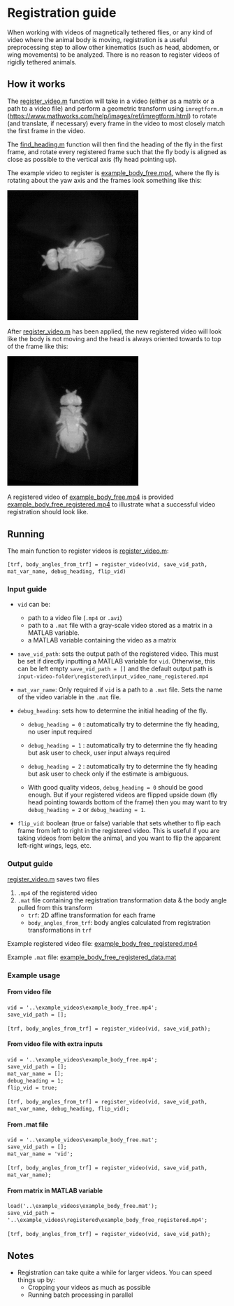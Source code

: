 # Registration guide

When working with videos of magnetically tethered flies, or any kind of video where the animal body is moving, registration is a useful preprocessing step to allow other kinematics (such as head, abdomen, or wing movements) to be analyzed. There is no reason to register videos of rigidly tethered animals.

## How it works

The [register_video.m](register_video.m) function will take in a video (either as a matrix or a path to a video file) and perform a geometric transform using `imregtform.m` (https://www.mathworks.com/help/images/ref/imregtform.html) to rotate (and translate, if necessary) every frame in the video to most closely match the first frame in the video.

The [find_heading.m](../util/find_heading.m) function will then find the heading of the fly in the first frame, and rotate every registered frame such that the fly body is aligned as close as possible to the vertical axis (fly head pointing up).

The example video to register is [example_body_free.mp4](../example_videos/example_body_free.mp4), where the fly is rotating about the yaw axis and the frames look something like this:

<p float="middle">
  <img src="../img/body_free.png" width="300" />
</p>

After [register_video.m](register_video.m) has been applied, the new registered video will look like the body is not moving and the head is always oriented towards to top of the frame like this:

<p float="middle">
  <img src="../img/body_free_registered.png" width="300" />
</p>

A registered video of [example_body_free.mp4](../example_videos/example_body_free.mp4) is provided [example_body_free_registered.mp4](../example_videos/registered/example_body_free_registered.mp4) to illustrate what a successful video registration should look like.


## Running
The main function to register videos is [register_video.m](register_video.m):

    [trf, body_angles_from_trf] = register_video(vid, save_vid_path, mat_var_name, debug_heading, flip_vid)

### Input guide

* `vid` can be:
  * path to a video file (`.mp4` or `.avi`) 
  * path to a `.mat` file with a gray-scale video stored as a matrix in a MATLAB variable.
  * a MATLAB variable containing the video as a matrix


* `save_vid_path`: sets the output path of the registered video. This must be set if directly inputting a MATLAB variable for `vid`. Otherwise, this can be left empty `save_vid_path = []` and the default output path is `input-video-folder\registered\input_video_name_registered.mp4`


 * `mat_var_name`: Only required if `vid` is a path to a `.mat` file. Sets the name of the video variable in the `.mat` file.


* `debug_heading`: sets how to determine the initial heading of the fly.

  * `debug_heading = 0` : automatically try to determine the fly heading, no user input required
  * `debug_heading = 1` : automatically try to determine the fly heading but ask user to check, user input always required
  * `debug_heading = 2` : automatically try to determine the fly heading but ask user to check only if the estimate is ambiguous. 

  * With good quality videos, `debug_heading = 0` should be good enough. But if your registered videos are flipped upside down (fly head pointing towards bottom of the frame) then you may want to try `debug_heading = 2` or `debug_heading = 1`.


* `flip_vid`: boolean (true or false) variable that sets whether to flip each frame from left to right in the registered video. This is useful if you are taking videos from below the animal, and you want to flip the apparent left-right wings, legs, etc.

### Output guide

[register_video.m](register_video.m) saves two files
1. `.mp4` of the registered video
2. `.mat` file containing the registration transformation data & the body angle pulled from this transform
   * `trf`: 2D affine transformation for each frame
   * `body_angles_from_trf`: body angles calculated from registration transformations in `trf`

Example registered video file: [example_body_free_registered.mp4](../example_videos/registered/example_body_free_registered.mp4)

Example `.mat` file: [example_body_free_registered_data.mat](../example_videos/registered/example_body_free_registered_data.mat)

### Example usage

#### From video file
    vid = '..\example_videos\example_body_free.mp4';
    save_vid_path = [];

    [trf, body_angles_from_trf] = register_video(vid, save_vid_path);

#### From video file with extra inputs
    vid = '..\example_videos\example_body_free.mp4';
    save_vid_path = [];
    mat_var_name = [];
    debug_heading = 1;
    flip_vid = true;

    [trf, body_angles_from_trf] = register_video(vid, save_vid_path, mat_var_name, debug_heading, flip_vid);

#### From .mat file
    vid = '..\example_videos\example_body_free.mat';
    save_vid_path = [];
    mat_var_name = 'vid';

    [trf, body_angles_from_trf] = register_video(vid, save_vid_path, mat_var_name);

#### From matrix in MATLAB variable
    load('..\example_videos\example_body_free.mat');
    save_vid_path = '..\example_videos\registered\example_body_free_registered.mp4';

    [trf, body_angles_from_trf] = register_video(vid, save_vid_path);

## Notes

* Registration can take quite a while for larger videos. You can speed things up by:
  * Cropping your videos as much as possible
  * Running batch processing in parallel